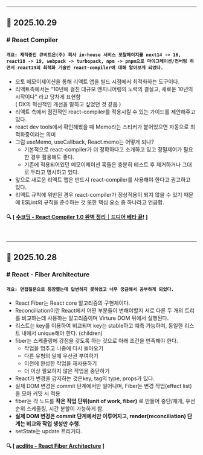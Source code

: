 ---

## 📑 2025.10.29

### # React Compiler

#### `개요: 재직중인 큐비트온(주) 회사 in-house 서비스 포탈페이지를 next14 -> 16, react18 -> 19, webpack -> turbopack, npm -> pnpm으로 마이그레이션/컨버팅 하면서 react19의 최적화 기술인 react-compiler에 대해 알아보게 되었다.`

- 오토 메모이제이션을 통해 리액트 앱을 빌드 시점에서 최적화하는 도구이다.
- 리액트측에서는 "10년에 걸친 대규모 엔지니어링의 노력의 결실고, 새로운 10년의 시작이다" 라고 당차게 표현함<br>
  ( DX의 혁신적인 개선을 말하고 싶었던 것 같음 )
- 리액트 측에서 점진적인 react-compiler를 적용시킬 수 있는 가이드를 제안해주고 있다.
- react dev tools에서 확인해봤을 때 Memo라는 스티커가 붙어있으면 자동으로 최적화중이라는 의미
- 그럼 useMemo, useCallback, React.memo는 어떻게 되나?<br>
  - 기본적으로 react-compiler가 더 정확하다고 소개하고 있고 정밀제어가 필요한 경우 활용해도 좋다.
  - 기존에 적용되어있던 메모이제이션 훅들은 충분히 테스트 후 제거하거나 그대로 두라고 명시하고 있다.
- 앞으로 새로운 리액트 앱은 반드시 react-compiler를 사용해야 한다고 권고하고 있다.
- 리액트 규칙에 위반된 경우 react-compiler가 정상적용이 되지 않을 수 있기 때문에 ESLint의 규칙을 준수하는 것 또한 핵심 요소 중 하나라고 언급함.


 #### 🔍 [ [수코딩 - React Compiler 1.0 완벽 정리｜드디어 베타 끝!](https://www.youtube.com/watch?v=4WyLSzwRMGg) ]

 <br>

 ---

## 📑 2025.10.28

### # React - Fiber Architecture

#### `개요: 면접질문으로 등장했는데 답변하지 못하였고 너무 궁금해서 공부하게 되었다.`

- React Fiber는 React core 알고리즘의 구현체이다.
- Reconciliation이란 React에서 어떤 부분들이 변해야할지 서로 다른 두 개의 트리를 비교하는데 사용하는 알고리즘이며 Virture DOM 뒤에서 실행된다.
- 리스트는 key를 이용하여 비교되며 key는 stable하고 예측 가능하며, 동일한 리스트 내에서 unique해야 한다. (children)
- fiber는 스케줄링에 강점을 갖도록 하는 것으로 아래 조건을 만족해야 한다.
     - 작업을 멈추고 나중에 다시 돌아오기
     - 다른 유형의 일에 우선권 부여하기
     - 이전에 완성한 작업을 재사용하기
     - 더 이상 필요하지 않은 작업을 중단하기
- React가 변경을 감지하는 것은key, tag의 type, props가 있다.
- 실제 DOM 변경은 commit 단계에서만 일어나며, Fiber는 변경 작업(effect list)을 모아 커밋 시 적용
- fiber는 각 노드를 **작은 작업 단위(unit of work, fiber)** 로 만들어 중단/재개, 우선순위 스케줄링, 시간 분할이 가능하게 함.
- **실제 DOM 변경은 commit 단계에서만 이루어지고, render(reconciliation) 단계는 비교와 작업 생성만 수행.**
- setState는 update 트리거다.

 #### 🔍 [ [acdlite - React Fiber Architecture](https://github.com/acdlite/react-fiber-architecture) ]

 <br>

